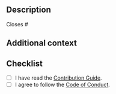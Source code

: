 ## Description

<!-- Describe your changes in detail. -->

<!--
If it resolves an open issue, link to the issue here, otherwise remove this
line.
-->

Closes #

## Additional context

<!-- If you have any other context, describe them here. -->

## Checklist

- [ ] I have read the [Contribution Guide].
- [ ] I agree to follow the [Code of Conduct].

[Contribution Guide]: https://github.com/sorairolake/sfc-rs/blob/develop/CONTRIBUTING.adoc
[Code of Conduct]: https://github.com/sorairolake/sfc-rs/blob/develop/CODE_OF_CONDUCT.md
